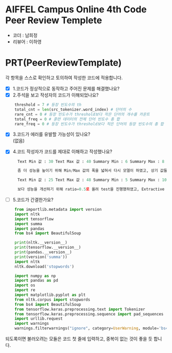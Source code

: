 # AIFFEL Campus Online 4th Code Peer Review Templete
- 코더 : 남희정
- 리뷰어 : 이하영


# PRT(PeerReviewTemplate)
각 항목을 스스로 확인하고 토의하여 작성한 코드에 적용합니다.
- [x] 1.코드가 정상적으로 동작하고 주어진 문제를 해결했나요?
- [x] 2.주석을 보고 작성자의 코드가 이해되었나요?

```Python
    threshold = 7 # 등장 빈도수의 th
    total_cnt = len(src_tokenizer.word_index) # 단어의 수
    rare_cnt = 0 # 등장 빈도수가 threshold보다 작은 단어의 개수를 카운트
    total_freq = 0 # 훈련 데이터의 전체 단어 빈도수 총 합
    rare_freq = 0 # 등장 빈도수가 threshold보다 작은 단어의 등장 빈도수의 총 합
```

- [x] 3.코드가 에러를 유발할 가능성이 있나요?
  <br>(없음)
- [x] 4.코드 작성자가 코드를 제대로 이해하고 작성했나요?
  
  ```Python
    Text Min 값 : 30 Text Max 값 : 40 Summary Min : 6 Summary Max : 8 ratio=0.35

    좀 더 성능을 높이기 위해 Min/Max 값의 폭을 넓혀서 다시 모델이 하였고, 상기 값들에 대한 예측결과는 Abstract Summarization의 경우는 큰 차이가 없었고, Extractive Summarization는 조금 더 정확한 문장      을 만든다는것을 확있했습니다.

    Text Min 값 : 25 Text Max 값 : 48 Summary Min : 5 Summary Max : 10 ratio=0.5

    보다 성능을 개선하기 위해 ratio=0.5로 올려 test을 진행했하였고, Extractive Summarization의 경우 0.35일때보다 성능이 향상되는것을 확인할 수 있었습니다.
  ```
  
- [ ] 5.코드가 간결한가요?

```Python
    from importlib.metadata import version
    import nltk
    import tensorflow
    import summa
    import pandas
    from bs4 import BeautifulSoup 

    print(nltk.__version__)
    print(tensorflow.__version__)
    print(pandas.__version__)
    print(version('summa'))
    import nltk
    nltk.download('stopwords')

    import numpy as np
    import pandas as pd
    import os
    import re
    import matplotlib.pyplot as plt
    from nltk.corpus import stopwords
    from bs4 import BeautifulSoup 
    from tensorflow.keras.preprocessing.text import Tokenizer 
    from tensorflow.keras.preprocessing.sequence import pad_sequences
    import urllib.request
    import warnings
    warnings.filterwarnings("ignore", category=UserWarning, module='bs4')
 ```
 되도록이면 불러오려는 모듈은 코드 첫 줄에 입력하고, 중복이 없는 것이 좋을 듯 합니다.
